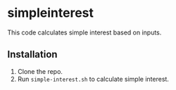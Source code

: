 # simpleinterest

This code calculates simple interest based on inputs.

## Installation
1. Clone the repo.
2. Run `simple-interest.sh` to calculate simple interest.
